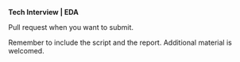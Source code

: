 **Tech Interview | EDA**

Pull request when you want to submit. 

Remember to include the script and the report. Additional material is welcomed. 

